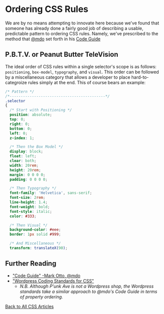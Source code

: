 # Ordering CSS Rules
We are by no means attempting to innovate here
because we've found that someone has already done a fairly good job of describing a usable, predictable pattern to ordering CSS rules.
Namely, we've prescribed to the method that [@mdo](http://github.com/mdo) set forth in his [Code Guide](http://codeguide.co/#css-declaration-order)

## P.B.T.V. or Peanut Butter TeleVision
The ideal order of CSS rules within a single selector's scope is as follows: `positioning`, `box-model`, `typography`, and `visual`.
This order can be followed by a miscellaneous category that allows a developer to place hard-to-categroize rules simply at the end.
This of course bears an example:

```css
/* Pattern */
/*-------------------------------------------*/
.selector
{
  /* Start with Positioning */
  position: absolute;
  top: 0;
  right: 0;
  bottom: 0;
  left: 0;
  z-index: 1;

  /* Then the Box Model */
  display: block;
  float: left;
  clear: both;
  width: 20rem;
  height: 20rem;
  margin: 0 0 0 0;
  padding: 0 0 0 0;

  /* Then Typography */
  font-family: 'Helvetica', sans-serif;
  font-size: 2rem;
  line-height: 1.4;
  font-weight: bold;
  font-style: italic;
  color: #333;

  /* Then Visual */
  background-color: #eee;
  border: 1px solid #999;

  /* And Miscellaneous */
  transform: translateX(90);

```

## Further Reading
* ["Code Guide" -Mark Otto, @mdo](http://codeguide.co/#css-declaration-order)
* ["Wordpress Coding Standards for CSS"](http://make.wordpress.org/core/handbook/coding-standards/css/#property-ordering)
  * *N.B. Although P'unk Ave is not a Wordpress shop, the Wordpress standards take a similar approach to @mdo's Code Guide in terms of property ordering.*


[Back to All CSS Articles](/CSS/overview.md)
